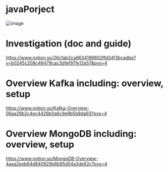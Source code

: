 # javaPorject
![image](https://github.com/shaunNguyen/javaPorject/assets/119953414/343e3ac2-b0fd-43c5-84e9-feb1c693150e)

# Investigation (doc and guide)
https://www.notion.so/26cfab2ca8634199802ffd34f3bcadbe?v=b0245c208c46479cac3dfef97fe12a57&pvs=4

# Overview Kafka including: overview, setup 
https://www.notion.so/Kafka-Overview-06aa29b2c4ec4426b0a6c9e9b5b8da93?pvs=4

# Overview MongoDB including: overview, setup
https://www.notion.so/MongoDB-Overview-4aea2eeb64d840929b6b95d54a3de62c?pvs=4
